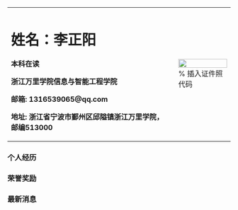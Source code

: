 <table border="0">
  <tr>
    <td width="75%">
      <h1>姓名：李正阳</h1>
      <p><b>本科在读</b></p>
      <p><b>浙江万里学院信息与智能工程学院</b></p>
      <p><b>邮箱: 1316539065@qq.com</b></p>
      <p><b>地址: 浙江省宁波市鄞州区邱隘镇浙江万里学院， 邮编513000</b></p>
    </td>
    <td width=" 25%" >
      <img src=" /QQ图片202016202455 . jpg" width=" 100%">     % 插入证件照代码
    </td>
  </tr>
</table>


### 个人经历

### 荣誉奖励

### 最新消息
